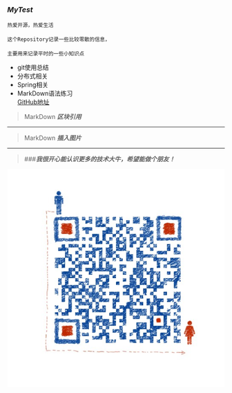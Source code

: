 ### ***MyTest***
	热爱开源，热爱生活  

	这个Repository记录一些比较零散的信息，
  
	主要用来记录平时的一些小知识点

* git使用总结
* 分布式相关
* Spring相关
* MarkDown语法练习  
	[GitHub地址](https://github.com/javens0601)

> MarkDown  ***区块引用***

---

> MarkDown ***插入图片***  
***	
> ###***我很开心能认识更多的技术大牛，希望能做个朋友！***

![HappyMF](/image/funImage/HappyMF.jpg)